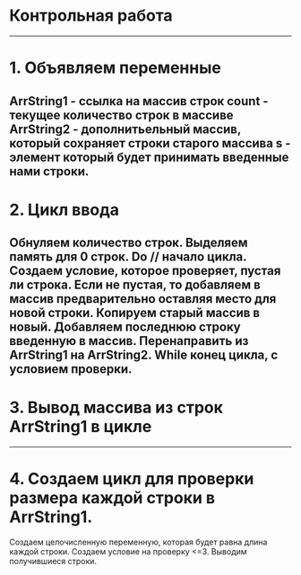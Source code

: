 # Контрольная работа
-----------------------------------
# 1. Объявляем переменные
ArrString1 - ссылка на массив строк
count - текущее количество строк в массиве
ArrString2 - дополнитьельный массив, который сохраняет строки старого массива
s - элемент который будет принимать введенные нами строки.
--------------------------------------
# 2. Цикл ввода
Обнуляем количество строк.
Выделяем память для 0 строк.
Do  // начало цикла.
Создаем условие, которое проверяет, пустая ли строка.
Если не пустая, то добавляем в массив предварительно оставляя место для новой строки.
Копируем старый массив в новый.
Добавляем последнюю строку введенную в массив.
Перенаправить из ArrString1 на ArrString2.
While конец цикла, с условием проверки.
---------------------------------------
# 3. Вывод массива из строк ArrString1 в цикле
---------------------------------------
# 4. Создаем цикл для проверки размера каждой строки в ArrString1.
Создаем целочисленную переменную, которая будет равна длина каждой строки.
Создаем условие на проверку <=3.
Выводим получившиеся строки.
